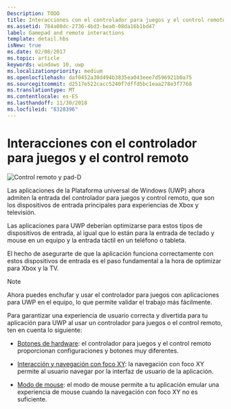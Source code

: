 ```yaml
---
Description: TODO
title: Interacciones con el controlador para juegos y el control remoto
ms.assetid: 784a08dc-2736-4bd3-bea0-08da16b1bd47
label: Gamepad and remote interactions
template: detail.hbs
isNew: true
ms.date: 02/08/2017
ms.topic: article
keywords: windows 10, uwp
ms.localizationpriority: medium
ms.openlocfilehash: daf0452a30d494b3835ea043eee7d596921b0a75
ms.sourcegitcommit: d2517e522cacc5240f7dffd5bc1eaa278e3f7768
ms.translationtype: MT
ms.contentlocale: es-ES
ms.lasthandoff: 11/30/2018
ms.locfileid: "8328396"
---
```

# <a name="gamepad-and-remote-control-interactions"></a>Interacciones con el controlador para juegos y el control remoto

![Control remoto y pad-D](images/dpad-remote/dpad-remote.png)

Las aplicaciones de la Plataforma universal de Windows (UWP) ahora admiten la entrada del controlador para juegos y control remoto, que son los dispositivos de entrada principales para experiencias de Xbox y televisión.

Las aplicaciones para UWP deberían optimizarse para estos tipos de dispositivos de entrada, al igual que lo están para la entrada de teclado y mouse en un equipo y la entrada táctil en un teléfono o tableta.

El hecho de asegurarte de que la aplicación funciona correctamente con estos dispositivos de entrada es el paso fundamental a la hora de optimizar para Xbox y la TV.

> [!NOTE] 
> Ahora puedes enchufar y usar el controlador para juegos con aplicaciones para UWP en el equipo, lo que permite validar el trabajo más fácilmente.

Para garantizar una experiencia de usuario correcta y divertida para tu aplicación para UWP al usar un controlador para juegos o el control remoto, ten en cuenta lo siguiente:

* [Botones de hardware](../devices/designing-for-tv.md#hardware-buttons): el controlador para juegos y el control remoto proporcionan configuraciones y botones muy diferentes.

* [Interacción y navegación con foco XY](../devices/designing-for-tv.md#xy-focus-navigation-and-interaction): la navegación con foco XY permite al usuario navegar por la interfaz de usuario de la aplicación.

* [Modo de mouse](../devices/designing-for-tv.md#mouse-mode): el modo de mouse permite a tu aplicación emular una experiencia de mouse cuando la navegación con foco XY no es suficiente.
